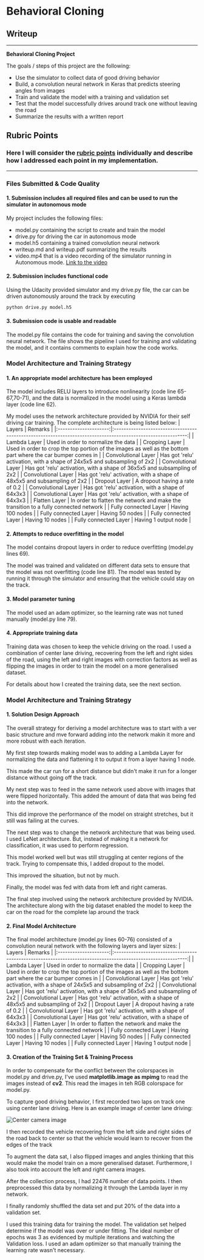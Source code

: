 # **Behavioral Cloning** 

## Writeup 

---

**Behavioral Cloning Project**

The goals / steps of this project are the following:
* Use the simulator to collect data of good driving behavior
* Build, a convolution neural network in Keras that predicts steering angles from images
* Train and validate the model with a training and validation set
* Test that the model successfully drives around track one without leaving the road
* Summarize the results with a written report

## Rubric Points
### Here I will consider the [rubric points](https://review.udacity.com/#!/rubrics/432/view) individually and describe how I addressed each point in my implementation.  

---
### Files Submitted & Code Quality

#### 1. Submission includes all required files and can be used to run the simulator in autonomous mode

My project includes the following files:
* model.py containing the script to create and train the model
* drive.py for driving the car in autonomous mode
* model.h5 containing a trained convolution neural network 
* writeup.md and writeup.pdf summarizing the results
* video.mp4 that is a video recording of the simulator running in Autonomous mode. [Link to the video](https://photos.app.goo.gl/hTsaePm6CMBHzpeV6)

#### 2. Submission includes functional code
Using the Udacity provided simulator and my drive.py file, the car can be driven autonomously around the track by executing 
```sh
python drive.py model.h5
```

#### 3. Submission code is usable and readable

The model.py file contains the code for training and saving the convolution neural network. The file shows the pipeline I used for training and validating the model, and it contains comments to explain how the code works.

### Model Architecture and Training Strategy

#### 1. An appropriate model architecture has been employed

The model includes RELU layers to introduce nonlinearity (code line 65-67,70-71), and the data is normalized in the model using a Keras lambda layer (code line 62). 

My model uses the network architecture provided by NVIDIA for their self driving car training.
The complete architecture is being listed below:
|         Layers        |                                                    Remarks                                                   |
|:---------------------:|:------------------------------------------------------------------------------------------------------------:|
|      Lambda Layer     |                                      Used in order to normalize the data                                     |
|     Cropping Layer    | Used in order to crop the top portion of the images as well as the bottom part where the car bumper comes in |
|  Convolutional Layer  |                   Has got 'relu' activation, with a shape of 24x5x5 and subsampling of 2x2                   |
|  Convolutional Layer  |                   Has got 'relu' activation, with a shape of 36x5x5 and subsampling of 2x2                   |
|  Convolutional Layer  |                   Has got 'relu' activation, with a shape of 48x5x5 and subsampling of 2x2                   |
|     Dropout Layer     |                                        A dropout having a rate of 0.2                                        |
|  Convolutional Layer  |                               Has got 'relu' activation, with a shape of 64x3x3                              |
|  Convolutional Layer  |                               Has got 'relu' activation, with a shape of 64x3x3                              |
|     Flatten Layer     |             In order to flatten the network and make the transition to a fully connected network             |
| Fully connected Layer |                                               Having 100 nodes                                               |
| Fully connected Layer |                                                Having 50 nodes                                               |
| Fully connected Layer |                                                Having 10 nodes                                               |
| Fully connected Layer |                                             Having 1 output node                                             |

#### 2. Attempts to reduce overfitting in the model

The model contains dropout layers in order to reduce overfitting (model.py lines 69). 

The model was trained and validated on different data sets to ensure that the model was not overfitting (code line 81). The model was tested by running it through the simulator and ensuring that the vehicle could stay on the track.

#### 3. Model parameter tuning

The model used an adam optimizer, so the learning rate was not tuned manually (model.py line 79).

#### 4. Appropriate training data

Training data was chosen to keep the vehicle driving on the road. I used a combination of center lane driving, recovering from the left and right sides of the road, using the left and right images with correction factors as well as flipping the images in order to train the model on a more generalised dataset. 

For details about how I created the training data, see the next section. 

### Model Architecture and Training Strategy

#### 1. Solution Design Approach

The overall strategy for deriving a model architecture was to start with a ver basic structure and mve forward adding into the network makin it more and more robust with each iteration.

My first step towards making model was to adding a Lambda Layer for normalizing the data and flattening it to output it from a layer having 1 node.

This made the car run for a short distance but didn't make it run for a longer distance without going off the track.

My next step was to feed in the same network used above with images that were flipped horizontally. This added the amount of data that was being fed into the network.

This did improve the performance of the model on straight stretches, but it still was failing at the curves.

The next step was to change the network architecture that was being used. I used LeNet architecture. But, instead of making it a network for classification, it was used to perform regression.

This model worked well but was still struggling at center regions of the track. Trying to compensate this, I added dropout to the model.

This improved the situation, but not by much.

Finally, the model was fed with data from left and right cameras.

The final step involved using the network architecture provided by NVIDIA. The architecture along with the big dataset enabled the model to keep the car on the road for the complete lap around the track



#### 2. Final Model Architecture

The final model architecture (model.py lines 60-76) consisted of a convolution neural network with the following layers and layer sizes:
|         Layers        |                                                    Remarks                                                   |
|:---------------------:|:------------------------------------------------------------------------------------------------------------:|
|      Lambda Layer     |                                      Used in order to normalize the data                                     |
|     Cropping Layer    | Used in order to crop the top portion of the images as well as the bottom part where the car bumper comes in |
|  Convolutional Layer  |                   Has got 'relu' activation, with a shape of 24x5x5 and subsampling of 2x2                   |
|  Convolutional Layer  |                   Has got 'relu' activation, with a shape of 36x5x5 and subsampling of 2x2                   |
|  Convolutional Layer  |                   Has got 'relu' activation, with a shape of 48x5x5 and subsampling of 2x2                   |
|     Dropout Layer     |                                        A dropout having a rate of 0.2                                        |
|  Convolutional Layer  |                               Has got 'relu' activation, with a shape of 64x3x3                              |
|  Convolutional Layer  |                               Has got 'relu' activation, with a shape of 64x3x3                              |
|     Flatten Layer     |             In order to flatten the network and make the transition to a fully connected network             |
| Fully connected Layer |                                               Having 100 nodes                                               |
| Fully connected Layer |                                                Having 50 nodes                                               |
| Fully connected Layer |                                                Having 10 nodes                                               |
| Fully connected Layer |                                             Having 1 output node                                             |

#### 3. Creation of the Training Set & Training Process

In order to compensate for the conflict between the colorspaces in model.py and drive.py, I've used **matplotlib.image as mpimg** to read the images instead of **cv2**. This read the images in teh RGB colorspace for model.py.

To capture good driving behavior, I first recorded two laps on track one using center lane driving. Here is an example image of center lane driving:

![Center camera image](https://lh3.googleusercontent.com/_1p_LY4HL7uAjTLlK0DLFOAskhGk-Gebjz9-9aw4tRpj0-rPli4ah4A7_MdI1PxdbyUWTaSXKAYxjWePx01-f7yPhzisa-trgZTihVxVX08B8eDr1MWe2cRApTt298ShBWHMeCNIz8s3OdkPFu2C9DlM0kLVtWtzSp4BtUJ5JB2oUKgf8Y51VJj-BttMKYNcox-SH2MADUYCY2TOExQEjBF12zS-5TynvCGoL8PkfSUr8TZRR_tycUR5KCrNb-j4foUS_eLm8bGLUp9R4G9nAMeVkpzSpjRuMB0shEFykN-TB35TbxMdkCOHnpsEiG5Agd0asKYG8j01c7E5vdN24pXPZ6BsMkV9ziiSBSiLaKugMxnU5usU3mKmAv1O0tFwJXS8y5foJQ-sz3cay1SWRbirA38gI7Dd6mlf9a1t7UBQksOzkcHQks_GcwGfTfu_xn6y23HglVa-Yw3lOWb1N9MtFuzI1IByDLsJGElFciKyuZsHd51Ss1oYU-ObikGV3Coki3goMbxrY07DFUJX9m_LmH2zoZWTeIZWjdVJcMglxIsZe8M67CkylzeMlLkx6XLh3_ThJNLsbV8C-xHHTB_TeNfB_D4E4bFQgu8REB9GUM-1ikUSq8E3Dn5gj0yAhkhrwq1khj9e9hKUvw41RdDdG1HePgg=w320-h160-no)

I then recorded the vehicle recovering from the left side and right sides of the road back to center so that the vehicle would learn to recover from the edges of the track

To augment the data sat, I also flipped images and angles thinking that this would make the model train on a more generalised dataset. Furthermore, I also took into account the left and right camera images.


After the collection process, I had 22476 number of data points. I then preprocessed this data by normalizing it through the Lambda layer in my network.


I finally randomly shuffled the data set and put 20% of the data into a validation set. 

I used this training data for training the model. The validation set helped determine if the model was over or under fitting. The ideal number of epochs was 3 as evidenced by multiple iterations and watching the Validation loss. I used an adam optimizer so that manually training the learning rate wasn't necessary.
